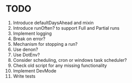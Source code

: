 # TODO

1. Introduce defaultDaysAhead and mixin
2. Introduce runOften? to support Full and Partial runs
3. Implement logging
4. Break on error?
5. Mechanism for stopping a run?
6. Use denon?
7. Use DotEnv?
8. Consider scheduling, cron or windows task scheduler?
9. Check old script for any missing functionality
10. Implement DevMode
11. Write tests